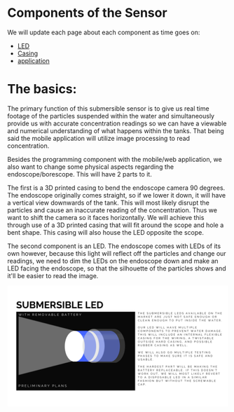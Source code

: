 # Components of the Sensor

We will update each page about each component as time goes on:
* [LED](/LED.md)
* [Casing](/casing.md)
* [application](/app.md)

# The basics:

The primary function of this submersible sensor is to give us real time footage of the particles suspended
within the water and simultaneously provide us with accurate concentration readings so we can have a viewable
and numerical understanding of what happens within the tanks. That being said the mobile application
will utilize image processing to read concentration.

Besides the programming component with the mobile/web application, 
we also want to change some physical aspects regarding the endoscope/borescope.
This will have 2 parts to it. 

The first is a 3D printed casing to bend the endoscope camera 90 degrees. 
The endoscope originally comes straight, so if we lower it down, 
it will have a vertical view downwards of the tank. This will most likely disrupt the particles and 
cause an inaccurate reading of the concentration. Thus we want to shift the camera
so it faces horizontally. We will achieve this through use of a 3D printed casing that will fit around the
scope and hole a bent shape. This casing will also house the LED opposite the scope.

The second component is an LED. The endoscope comes with LEDs of its own however, because this light will
reflect off the particles and change our readings, we need to dim the LEDs on the endoscope down and make an
LED facing the endoscope, so that the silhouette of the particles shows and it'll be easier to read the image.

![](led.jpg)
